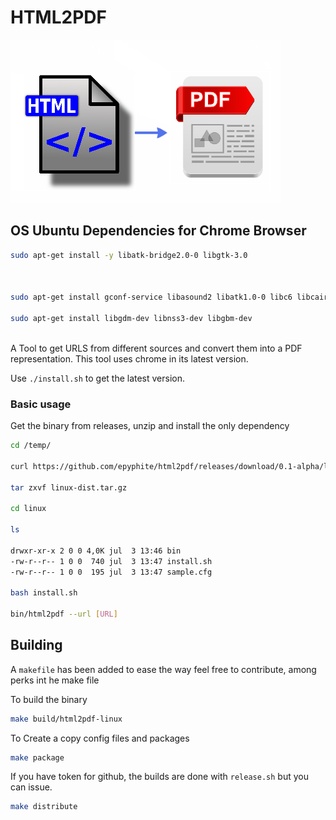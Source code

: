 # HTML2PDF

![Cover](images/htmlpdf10.png)

## OS Ubuntu Dependencies for Chrome Browser

```bash
sudo apt-get install -y libatk-bridge2.0-0 libgtk-3.0



sudo apt-get install gconf-service libasound2 libatk1.0-0 libc6 libcairo2 libcups2 libdbus-1-3 libexpat1 libfontconfig1 libgcc1 libgconf-2-4 libgdk-pixbuf2.0-0 libglib2.0-0 libgtk-3-0 libnspr4 libpango-1.0-0 libpangocairo-1.0-0 libstdc++6 libx11-6 libx11-xcb1 libxcb1 libxcomposite1 libxcursor1 libxdamage1 libxext6 libxfixes3 libxi6 libxrandr2 libxrender1 libxss1 libxtst6 ca-certificates fonts-liberation libappindicator1 libnss3 lsb-release xdg-utils wget

sudo apt-get install libgdm-dev libnss3-dev libgbm-dev



```

A Tool to get URLS from different sources and convert them into a PDF representation.
This tool uses chrome in its latest version. 

Use ```./install.sh``` to get the latest version.

### Basic usage

Get the binary from releases, unzip and install the only dependency

```bash
cd /temp/

curl https://github.com/epyphite/html2pdf/releases/download/0.1-alpha/linux-dist.tar.gz

tar zxvf linux-dist.tar.gz

cd linux

ls

drwxr-xr-x 2 0 0 4,0K jul  3 13:46 bin
-rw-r--r-- 1 0 0  740 jul  3 13:47 install.sh
-rw-r--r-- 1 0 0  195 jul  3 13:47 sample.cfg

bash install.sh

bin/html2pdf --url [URL]

```

## Building

A ```makefile``` has been added to ease the way feel free to contribute, among perks int he make file


To build the binary

```bash
make build/html2pdf-linux 
```

To Create a copy config files and packages 

```bash
make package
```

If you have token for github, the builds are done with ```release.sh``` but you can issue.

```bash
make distribute
```
